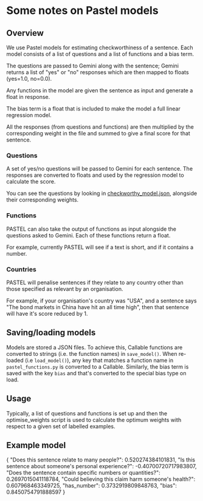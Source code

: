 # Some notes on Pastel models

## Overview

We use Pastel models for estimating checkworthiness of a sentence. Each model consists of a list of questions and a list of functions and a bias term.

The questions are passed to Gemini along with the sentence; Gemini returns a list of "yes" or "no" responses which are then mapped to floats (yes=1.0, no=0.0).

Any functions in the model are given the sentence as input and generate a float in response.

The bias term is a float that is included to make the model a full linear regression model.

All the responses (from questions and functions) are then multiplied by the corresponding weight in the file and summed to give a final score for that sentence.

### Questions

A set of yes/no questions will be passed to Gemini for each sentence.
The responses are converted to floats and used by the regression model to calculate the score.

You can see the questions by looking in [checkworthy_model.json](/src/harmful_claim_finder/pastel/checkworthy_model.json), alongside their corresponding weights.

### Functions

PASTEL can also take the output of functions as input alongside the questions asked to Gemini. 
Each of these functions return a float.

For example, currently PASTEL will see if a text is short, and if it contains a number.

### Countries

PASTEL will penalise sentences if they relate to any country other than those specified as relevant by an organisation.

For example, if your organisation's country was "USA", and a sentence says "The bond markets in China have hit an all time high", then that sentence will have it's score reduced by 1.

## Saving/loading models

Models are stored a JSON files. To achieve this, Callable functions are converted to strings (i.e. the function names) in `save_model()`. When re-loaded (i.e `load_model()`), any key that matches a function name in `pastel_functions.py` is converted to a Callable. Similarly, the bias term is saved with the key `bias` and that's converted to the special bias type on load.

## Usage

Typically, a list of questions and functions is set up and then the optimise_weights script is used to calculate the optimum weights with respect to a given set of labelled examples. 

## Example model

{
  "Does this sentence relate to many people?": 0.520274384101831,
  "Is this sentence about someone's personal experience?": -0.40700720717983807,
  "Does the sentence contain specific numbers or quantities?": 0.2697015041118784,
  "Could believing this claim harm someone's health?": 0.607968463349725,
  "has_number": 0.3732919809848763,
  "bias": 0.8450754791888597
}